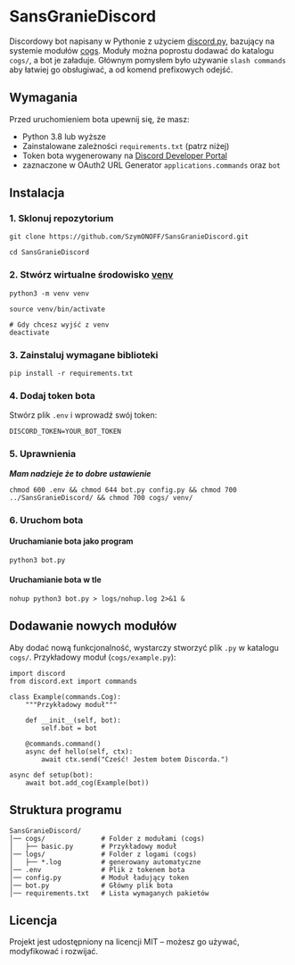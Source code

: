# SansGranieDiscord

Discordowy bot napisany w Pythonie z użyciem [discord.py](https://github.com/Rapptz/discord.py), bazujący na systemie modułów [cogs](https://discordpy.readthedocs.io/en/stable/ext/commands/cogs.html). Moduły można poprostu dodawać do katalogu `cogs/`, a bot je załaduje. Głównym pomysłem było używanie `slash commands` aby łatwiej go obsługiwać, a od komend prefixowych odejść.


## Wymagania

Przed uruchomieniem bota upewnij się, że masz:

- Python 3.8 lub wyższe
- Zainstalowane zależności `requirements.txt` (patrz niżej)
- Token bota wygenerowany na [Discord Developer Portal](https://discord.com/developers/applications)
- zaznaczone w OAuth2 URL Generator `applications.commands` oraz `bot`

## Instalacja

### 1. Sklonuj repozytorium

```
git clone https://github.com/SzymONOFF/SansGranieDiscord.git
```

```
cd SansGranieDiscord
```

### 2. Stwórz wirtualne środowisko [venv](https://docs.python.org/3/library/venv.html)

```
python3 -m venv venv
```

```
source venv/bin/activate
```

```
# Gdy chcesz wyjść z venv
deactivate
```

### 3. Zainstaluj wymagane biblioteki

```
pip install -r requirements.txt
```

### 4. Dodaj token bota

Stwórz plik `.env` i wprowadź swój token:

```
DISCORD_TOKEN=YOUR_BOT_TOKEN
```

### 5. Uprawnienia

***Mam nadzieje że to dobre ustawienie***

```
chmod 600 .env && chmod 644 bot.py config.py && chmod 700 ../SansGranieDiscord/ && chmod 700 cogs/ venv/
```


### 6. Uruchom bota

#### Uruchamianie bota jako program

```
python3 bot.py
```

#### Uruchamianie bota w tle

```
nohup python3 bot.py > logs/nohup.log 2>&1 &
```

## Dodawanie nowych modułów

Aby dodać nową funkcjonalność, wystarczy stworzyć plik `.py` w katalogu `cogs/`.
Przykładowy moduł (`cogs/example.py`):

```
import discord
from discord.ext import commands

class Example(commands.Cog):
    """Przykładowy moduł"""

    def __init__(self, bot):
        self.bot = bot

    @commands.command()
    async def hello(self, ctx):
        await ctx.send("Cześć! Jestem botem Discorda.")

async def setup(bot):
    await bot.add_cog(Example(bot))
```

## Struktura programu

```
SansGranieDiscord/
│── cogs/              # Folder z modułami (cogs)
│   ├── basic.py       # Przykładowy moduł
│── logs/              # Folder z logami (cogs)
│   ├── *.log          # generowany automatyczne
│── .env               # Plik z tokenem bota
│── config.py          # Moduł ładujący token
│── bot.py             # Główny plik bota
│── requirements.txt   # Lista wymaganych pakietów
```

## Licencja

Projekt jest udostępniony na licencji MIT – możesz go używać, modyfikować i rozwijać.
